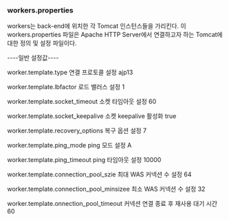 ### workers.properties

workers는 back-end에 위치한 각 Tomcat 인스턴스들을 가리킨다. 이 workers.properties 파일은 Apache HTTP Server에서 연결하고자 하는 Tomcat에 대한 정의 및 설정 파일이다. 

----일반 설정값----

worker.template.type 연결 프로토콜 설정 ajp13 

worker.template.lbfactor 로드 밸러스 설정 1

worker.template.socket_timeout 소켓 타임아웃 설정 60

worker.template.socket_keepalive 소켓 keepalive 활성화 true

worker.template.recovery_options 복구 옵션 설정 7

worker.template.ping_mode ping 모드 설정 A 

worker.template.ping_timeout ping 타임아웃 설정 10000

worker.template.connection_pool_szie 최대 WAS 커넥션 수 설정 64 

worker.template.connection_pool_minsizee 최소 WAS 커넥션 수 설정 32 

worker.template.onnection_pool_timeout 커넥션 연결 종료 후 재사용 대기 시간 60
